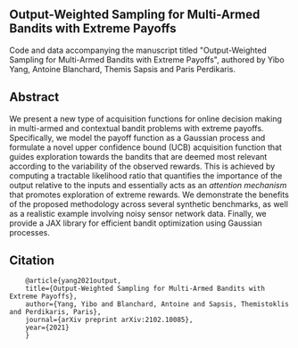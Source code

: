 ## Output-Weighted Sampling for Multi-Armed Bandits with Extreme Payoffs

Code and data accompanying the manuscript titled "Output-Weighted Sampling for Multi-Armed Bandits with Extreme Payoffs", authored by Yibo Yang, Antoine Blanchard, Themis Sapsis and Paris Perdikaris.

## Abstract

We present a new type of acquisition functions for online decision making in multi-armed and contextual bandit problems with extreme payoffs. Specifically, we model the payoff function as a Gaussian process and formulate a novel upper confidence bound (UCB) acquisition function that guides exploration towards the bandits that are deemed most relevant according to the variability of the observed rewards. This is achieved by computing a tractable likelihood ratio that quantifies the importance of the output relative to the inputs and essentially acts as an *attention mechanism* that promotes exploration of extreme rewards. We demonstrate the benefits of the proposed methodology across several synthetic benchmarks, as well as a realistic example involving noisy sensor network data. Finally, we provide a JAX library for efficient bandit optimization using Gaussian processes. 

## Citation

        @article{yang2021output,
        title={Output-Weighted Sampling for Multi-Armed Bandits with Extreme Payoffs},
        author={Yang, Yibo and Blanchard, Antoine and Sapsis, Themistoklis and Perdikaris, Paris},
        journal={arXiv preprint arXiv:2102.10085},
        year={2021}
        }
